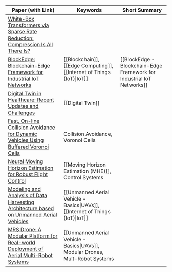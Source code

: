 
| Paper (with Link)                                                                                                                                 | Keywords                                                                       | Short Summary                                                         |
| ------------------------------------------------------------------------------------------------------------------------------------------------- | ------------------------------------------------------------------------------ | --------------------------------------------------------------------- |
| [White-Box Transformers via Sparse Rate Reduction: Compression Is All There Is?](https://arxiv.org/abs/2311.13110)                                |                                                                                |                                                                       |
| [BlockEdge: Blockchain-Edge Framework for Industrial IoT Networks](https://ieeexplore.ieee.org/document/9171246/)                                 | [[Blockchain]], [[Edge Computing]], [[Internet of Things (IoT)\|IoT]]<br><br>  | [[BlockEdge - Blockchain-Edge Framework for Industrial IoT Networks]] |
| [Digital Twin in Healthcare: Recent Updates and Challenges](https://www.ncbi.nlm.nih.gov/pmc/articles/PMC9830576/)                                | [[Digital Twin]]                                                               |                                                                       |
| [Fast, On-line Collision Avoidance for Dynamic Vehicles Using Buffered Voronoi Cells](https://ieeexplore.ieee.org/abstract/document/7828016)      | Collision Avoidance, Voronoi Cells                                             |                                                                       |
| [Neural Moving Horizon Estimation for Robust Flight Control](https://arxiv.org/abs/2206.10397)                                                    | [[Moving Horizon Estimation (MHE)]], Control Systems                           |                                                                       |
| [Modeling and Analysis of Data Harvesting Architecture based on Unmanned Aerial Vehicles](https://users.ece.utexas.edu/~gustavo/papers/CBD20.pdf) | [[Unmanned Aerial Vehicle - Basics\|UAVs]], [[Internet of Things (IoT)\|IoT]]  |                                                                       |
| [MRS Drone: A Modular Platform for Real-world Deployment of Aerial Multi-Robot Systems](https://arxiv.org/pdf/2306.07229)                         | [[Unmanned Aerial Vehicle - Basics\|UAVs]], Modular Drones, Mult-Robot Systems |                                                                       |
